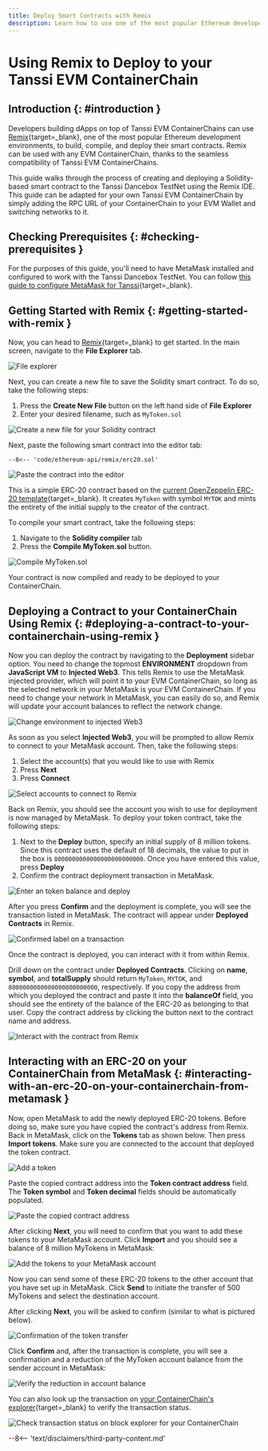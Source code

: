 ```yaml
---
title: Deploy Smart Contracts with Remix
description: Learn how to use one of the most popular Ethereum developer tools, the Remix IDE, to interact with your Tanssi EVM ContainerChain.
---
```


# Using Remix to Deploy to your Tanssi EVM ContainerChain

## Introduction {: #introduction } 

Developers building dApps on top of Tanssi EVM ContainerChains can use [Remix](https://remix.ethereum.org/){target=_blank}, one of the most popular Ethereum development environments, to build, compile, and deploy their smart contracts. Remix can be used with any EVM ContainerChain, thanks to the seamless compatibility of Tanssi EVM ContainerChains. 

This guide walks through the process of creating and deploying a Solidity-based smart contract to the Tanssi Dancebox TestNet using the Remix IDE. This guide can be adapted for your own Tanssi EVM ContainerChain by simply adding the RPC URL of your ContainerChain to your EVM Wallet and switching networks to it.  

## Checking Prerequisites {: #checking-prerequisites } 

For the purposes of this guide, you'll need to have MetaMask installed and configured to work with the Tanssi Dancebox TestNet. You can follow [this guide to configure MetaMask for Tanssi](/builders/interact/ethereum-api/wallets/metamask/){target=_blank}.


## Getting Started with Remix {: #getting-started-with-remix } 

Now, you can head to [Remix](https://remix.ethereum.org/){target=_blank} to get started. In the main screen, navigate to the **File Explorer** tab.

![File explorer](/images/builders/interact/ethereum-api/dev-environments/remix/remix-1.png)

Next, you can create a new file to save the Solidity smart contract. To do so, take the following steps:

1. Press the **Create New File** button on the left hand side of **File Explorer** 
2. Enter your desired filename, such as `MyToken.sol`

![Create a new file for your Solidity contract](/images/builders/interact/ethereum-api/dev-environments/remix/remix-2.png)

Next, paste the following smart contract into the editor tab:

```solidity
--8<-- 'code/ethereum-api/remix/erc20.sol'
```

![Paste the contract into the editor](/images/builders/interact/ethereum-api/dev-environments/remix/remix-3.png)

This is a simple ERC-20 contract based on the [current OpenZeppelin ERC-20 template](https://github.com/OpenZeppelin/openzeppelin-contracts/blob/master/contracts/token/ERC20/ERC20.sol){target=_blank}. It creates `MyToken` with symbol `MYTOK` and mints the entirety of the initial supply to the creator of the contract.

To compile your smart contract, take the following steps:

1. Navigate to the **Solidity compiler** tab
2. Press the **Compile MyToken.sol** button.

![Compile MyToken.sol](/images/builders/interact/ethereum-api/dev-environments/remix/remix-4.png)

Your contract is now compiled and ready to be deployed to your ContainerChain.

## Deploying a Contract to your ContainerChain Using Remix {: #deploying-a-contract-to-your-containerchain-using-remix }

Now you can deploy the contract by navigating to the **Deployment** sidebar option. You need to change the topmost **ENVIRONMENT** dropdown from **JavaScript VM** to **Injected Web3**. This tells Remix to use the MetaMask injected provider, which will point it to your EVM ContainerChain, so long as the selected network in your MetaMask is your EVM ContainerChain. If you need to change your network in MetaMask, you can easily do so, and Remix will update your account balances to reflect the network change. 

![Change environment to injected Web3](/images/builders/interact/ethereum-api/dev-environments/remix/remix-15.png)

As soon as you select **Injected Web3**, you will be prompted to allow Remix to connect to your MetaMask account. Then, take the following steps:

1. Select the account(s) that you would like to use with Remix
2. Press **Next**
3. Press **Connect**

![Select accounts to connect to Remix](/images/builders/interact/ethereum-api/dev-environments/remix/remix-5.png)

Back on Remix, you should see the account you wish to use for deployment is now managed by MetaMask. To deploy your token contract, take the following steps:

1. Next to the **Deploy** button, specify an initial supply of 8 million tokens. Since this contract uses the default of 18 decimals, the value to put in the box is `8000000000000000000000000`. Once you have entered this value, press **Deploy**
2. Confirm the contract deployment transaction in MetaMask.

![Enter an token balance and deploy](/images/builders/interact/ethereum-api/dev-environments/remix/remix-6.png)

After you press **Confirm** and the deployment is complete, you will see the transaction listed in MetaMask. The contract will appear under **Deployed Contracts** in Remix.

![Confirmed label on a transaction](/images/builders/interact/ethereum-api/dev-environments/remix/remix-7.png)

Once the contract is deployed, you can interact with it from within Remix.

Drill down on the contract under **Deployed Contracts**. Clicking on **name**, **symbol**, and **totalSupply** should return `MyToken`, `MYTOK`, and `8000000000000000000000000`, respectively. If you copy the address from which you deployed the contract and paste it into the **balanceOf** field, you should see the entirety of the balance of the ERC-20 as belonging to that user. Copy the contract address by clicking the button next to the contract name and address.

![Interact with the contract from Remix](/images/builders/interact/ethereum-api/dev-environments/remix/remix-8.png)

## Interacting with an ERC-20 on your ContainerChain from MetaMask {: #interacting-with-an-erc-20-on-your-containerchain-from-metamask }

Now, open MetaMask to add the newly deployed ERC-20 tokens. Before doing so, make sure you have copied the contract's address from Remix. Back in MetaMask, click on the **Tokens** tab as shown below. Then press **Import tokens**. Make sure you are connected to the account that deployed the token contract.

![Add a token](/images/builders/interact/ethereum-api/dev-environments/remix/remix-9.png)

Paste the copied contract address into the **Token contract address** field. The **Token symbol** and **Token decimal** fields should be automatically populated.

![Paste the copied contract address](/images/builders/interact/ethereum-api/dev-environments/remix/remix-10.png)

After clicking **Next**, you will need to confirm that you want to add these tokens to your MetaMask account. Click **Import** and you should see a balance of 8 million MyTokens in MetaMask:

![Add the tokens to your MetaMask account](/images/builders/interact/ethereum-api/dev-environments/remix/remix-11.png)

Now you can send some of these ERC-20 tokens to the other account that you have set up in MetaMask. Click **Send** to initiate the transfer of 500 MyTokens and select the destination account.

After clicking **Next**, you will be asked to confirm (similar to what is pictured below).

![Confirmation of the token transfer](/images/builders/interact/ethereum-api/dev-environments/remix/remix-12.png)

Click **Confirm** and, after the transaction is complete, you will see a confirmation and a reduction of the MyToken account balance from the sender account in MetaMask:

![Verify the reduction in account balance](/images/builders/interact/ethereum-api/dev-environments/remix/remix-13.png)

You can also look up the transaction on [your ContainerChain's explorer](https://tanssi-evmexplorer.netlify.app/){target=_blank} to verify the transaction status. 

![Check transaction status on block explorer for your ContainerChain](/images/builders/interact/ethereum-api/dev-environments/remix/remix-14.png)

--8<-- 'text/disclaimers/third-party-content.md'